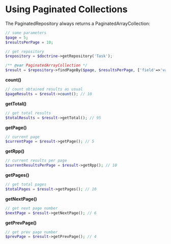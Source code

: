 # Using Paginated Collections

The PaginatedRepository always returns a PaginatedArrayCollection:

```php
// some parameters
$page = 5;
$resultsPerPage = 10;

// get repository
$repository = $doctrine->getRepository('Task');

/** @var PaginatedArrayCollection */
$result = $repository->findPageBy($page, $resultsPerPage, ['field'=>'value']);
```

**count()**

```php
// count obtained results as usual
$pageResults = $result->count(); // 10
```

**getTotal()**

```php
// get total results
$totalResults = $result->getTotal(); // 95
```

**getPage()**

```php
// current page
$currentPage = $result->getPage(); // 5
```

**getRpp()**

```php
// current results per page
$currentResultsPerPage = $result->getRpp(); // 10
```

**getPages()**

```php
// get total pages
$totalPages = $result->getPages(); // 10
```

**getNextPage()**

```php
// get next page number
$nextPage = $result->getNextPage(); // 6
```

**getPrevPage()**

```php
// get prev page number
$prevPage = $result->getPrevPage(); // 4
```

